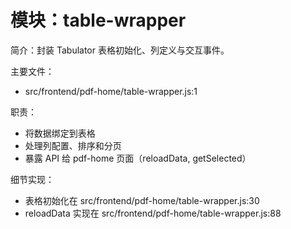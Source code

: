 # 模块：table-wrapper

简介：封装 Tabulator 表格初始化、列定义与交互事件。

主要文件：
- src/frontend/pdf-home/table-wrapper.js:1

职责：
- 将数据绑定到表格
- 处理列配置、排序和分页
- 暴露 API 给 pdf-home 页面（reloadData, getSelected）

细节实现：
- 表格初始化在 src/frontend/pdf-home/table-wrapper.js:30
- reloadData 实现在 src/frontend/pdf-home/table-wrapper.js:88